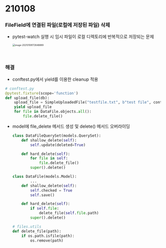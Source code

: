 # 210108

### FileField에 연결된 파일(로컬에 저장된 파일) 삭제

-   pytest-watch 실행 시 임시 파일이 로컬 디렉토리에 반복적으로 저장되는 문제

    <img src="/Users/jh/Library/Application Support/typora-user-images/image-20210108172646889.png" alt="image-20210108172646889" style="zoom:50%;" />

<br>

### 해결

-   conftest.py에서 yield를 이용한 cleanup 적용

```python
# conftest.py
@pytest.fixture(scope='function')
def upload_file(db):
    upload_file = SimpleUploadedFile("testfile.txt", b"test file", content_type='multipart/form-data')
    yield upload_file
    for file in DataFile.objects.all():
        file.delete_file()
```

-   model에 file_delete 메서드 생성 및 delete() 메서드 오버라이딩

    ```python
    class DataFileQuerySet(models.QuerySet):
        def shallow_delete(self):
            self.update(deleted=True)
    
        def hard_delete(self):
            for file in self:
                file.delete_file()
            super().delete()
    
    class DataFile(models.Model):
    		...
        def shallow_delete(self):
            self.checked = True
            self.save()
    
        def hard_delete(self):
            if self.file:
                delete_file(self.file.path)
            super().delete()
    
    # files.utils
    def delete_file(path):
        if os.path.isfile(path):
            os.remove(path)
    ```

    

